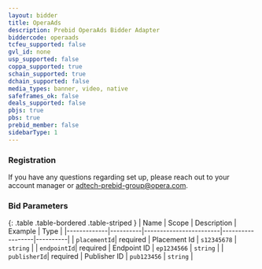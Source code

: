 ```yaml
---
layout: bidder
title: OperaAds
description: Prebid OperaAds Bidder Adapter
biddercode: operaads
tcfeu_supported: false
gvl_id: none
usp_supported: false
coppa_supported: true
schain_supported: true
dchain_supported: false
media_types: banner, video, native
safeframes_ok: false
deals_supported: false
pbjs: true
pbs: true
prebid_member: false
sidebarType: 1
---
```


### Registration

If you have any questions regarding set up, please reach out to your account manager or <adtech-prebid-group@opera.com>.

### Bid Parameters

{: .table .table-bordered .table-striped }
| Name        | Scope    | Description            | Example          | Type     |
|-------------|----------|------------------------|------------------|----------|
| `placementId`| required | Placement Id          | `s12345678`      | `string` |
| `endpointId`| required | Endpoint ID            | `ep1234566`      | `string` |
| `publisherId`| required | Publisher ID          | `pub123456`      | `string` |
